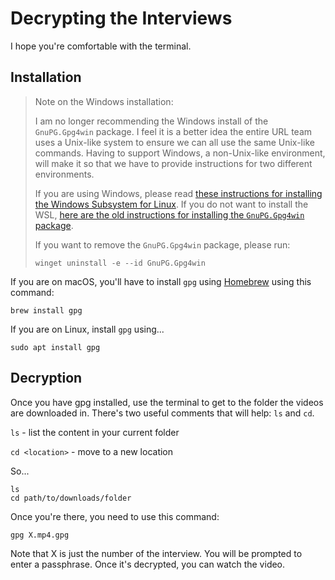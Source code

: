 Decrypting the Interviews
=========================

I hope you're comfortable with the terminal.

Installation
------------

> Note on the Windows installation:
>
> I am no longer recommending the Windows install of the `GnuPG.Gpg4win` package.
I feel it is a better idea the entire URL team uses a Unix-like system to ensure
we can all use the same Unix-like commands. Having to support Windows, a
non-Unix-like environment, will make it so that we have to provide instructions
for two different environments.
>
> If you are using Windows, please read
[these instructions for installing the Windows Subsystem for Linux](https://gitlab.com/ojosproject/docs/-/blob/main/teams/url/installing-wsl.md). If you do not want to
install the WSL,
[here are the old instructions for installing the `GnuPG.Gpg4win` package](https://gitlab.com/ojosproject/docs/-/blob/b694c2afb5287b93f2dc6f0d29ca2cc7d0642b40/teams/url/decrypt-interviews.md).
>
> If you want to remove the `GnuPG.Gpg4win` package, please run:
>
> ```shell
> winget uninstall -e --id GnuPG.Gpg4win
> ```

If you are on macOS, you'll have to install `gpg` using
[Homebrew](https://brew.sh/) using this command:

```shell
brew install gpg
```

If you are on Linux, install `gpg` using...

```shell
sudo apt install gpg
```

Decryption
----------

Once you have gpg installed, use the terminal to get to the folder the videos
are downloaded in. There's two useful comments that will help: `ls` and `cd`.

`ls` - list the content in your current folder

`cd <location>` - move to a new location

So...

```shell
ls
cd path/to/downloads/folder
```

Once you're there, you need to use this command:

```shell
gpg X.mp4.gpg
```

Note that X is just the number of the interview. You will be prompted to enter
a passphrase. Once it's decrypted, you can watch the video.
